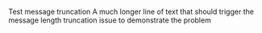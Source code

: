 Test message truncation
A much longer line of text that should trigger the message length truncation issue to demonstrate the problem
